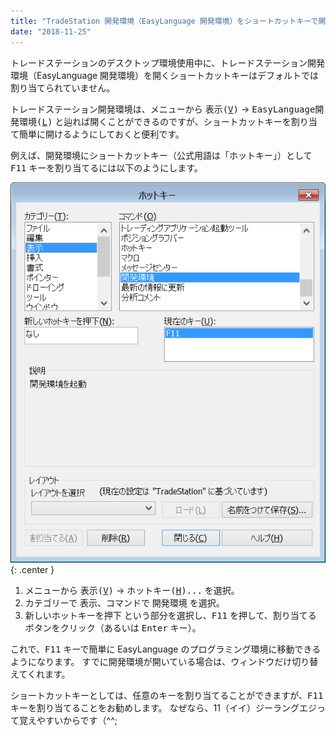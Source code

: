```yaml
---
title: "TradeStation 開発環境（EasyLanguage 開発環境）をショートカットキーで開く"
date: "2018-11-25"
---
```


トレードステーションのデスクトップ環境使用中に、トレードステーション開発環境（EasyLanguage 開発環境）を開くショートカットキーはデフォルトでは割り当てられていません。

トレードステーション開発環境は、メニューから <kbd><samp>表示(<u>V</u>)</samp></kbd> → <kbd><samp>EasyLanguage開発環境(<u>L</u>)</samp></kbd> と辿れば開くことができるのですが、ショートカットキーを割り当て簡単に開けるようにしておくと便利です。

例えば、開発環境にショートカットキー（公式用語は「ホットキー」）として <kbd>F11</kbd> キーを割り当てるには以下のようにします。

![shortcut-dev.png](shortcut-dev.png){: .center }

1. メニューから <kbd><samp>表示(<u>V</u>)</samp></kbd> → <kbd><samp>ホットキー(<u>H</u>)...</samp></kbd> を選択。
2. カテゴリーで <kbd><samp>表示</samp></kbd>、コマンドで <kbd><samp>開発環境</samp></kbd> を選択。
3. <kbd><samp>新しいホットキーを押下</samp></kbd> という部分を選択し、<kbd>F11</kbd> を押して、<kbd><samp>割り当てる</samp></kbd> ボタンをクリック（あるいは <kbd>Enter</kbd> キー）。

これで、<kbd>F11</kbd> キーで簡単に EasyLanguage のプログラミング環境に移動できるようになります。
すでに開発環境が開いている場合は、ウィンドウだけ切り替えてくれます。

ショートカットキーとしては、任意のキーを割り当てることができますが、<kbd>F11</kbd> キーを割り当てることをお勧めします。
なぜなら、11（イイ）ジーラングエジって覚えやすいからです（^^;


